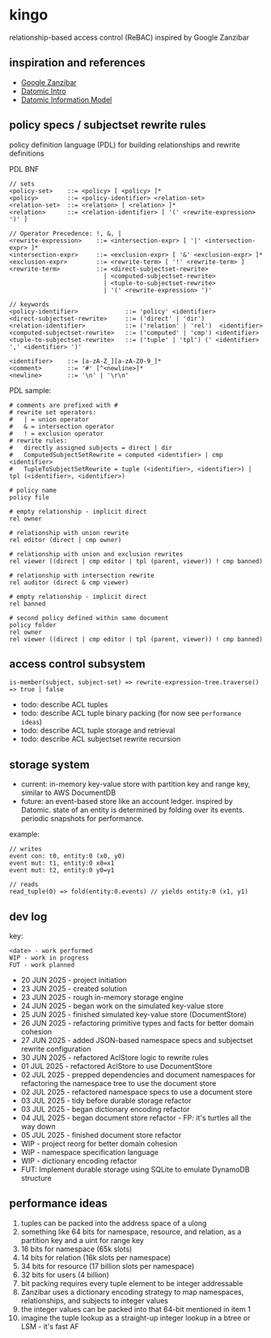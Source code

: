 # kingo
relationship-based access control (ReBAC) inspired by Google Zanzibar

## inspiration and references
- [Google Zanzibar](https://research.google/pubs/zanzibar-googles-consistent-global-authorization-system/)
- [Datomic Intro](https://www.youtube.com/watch?v=Cym4TZwTCNU)
- [Datomic Information Model](https://www.infoq.com/articles/Datomic-Information-Model/)

## policy specs / subjectset rewrite rules
policy definition language (PDL) for building relationships and rewrite definitions

PDL BNF
```bnf
// sets
<policy-set>    ::= <policy> [ <policy> ]*
<policy>        ::= <policy-identifier> <relation-set>
<relation-set>  ::= <relation> [ <relation> ]*
<relation>      ::= <relation-identifier> [ '(' <rewrite-expression> ')' ]

// Operator Precedence: !, &, |
<rewrite-expression>    ::= <intersection-expr> [ '|' <intersection-expr> ]*
<intersection-expr>     ::= <exclusion-expr> [ '&' <exclusion-expr> ]*
<exclusion-expr>        ::= <rewrite-term> [ '!' <rewrite-term> ]
<rewrite-term>          ::= <direct-subjectset-rewrite>
                          | <computed-subjectset-rewrite>
                          | <tuple-to-subjectset-rewrite>
                          | '(' <rewrite-expression> ')'

// keywords
<policy-identifier>             ::= 'policy' <identifier>
<direct-subjectset-rewrite>     ::= ('direct' | 'dir')
<relation-identifier>           ::= ('relation' | 'rel')  <identifier>
<computed-subjectset-rewrite>   ::= ('computed' | 'cmp') <identifier>
<tuple-to-subjectset-rewrite>   ::= ('tuple' | 'tpl') (' <identifier> ',' <identifier> ')'

<identifier>    ::= [a-zA-Z_][a-zA-Z0-9_]*
<comment>       ::= '#' [^<newline>]*
<newline>       ::= '\n' | '\r\n'
```

PDL sample:
```pdl
# comments are prefixed with #
# rewrite set operators:
#   | = union operator
#   & = intersection operator
#   ! = exclusion operator
# rewrite rules:
#   directly assigned subjects = direct | dir
#   ComputedSubjectSetRewrite = computed <identifier> | cmp <identifier>
#   TupleToSubjectSetRewrite = tuple (<identifier>, <identifier>) | tpl (<identifier>, <identifier>)

# policy name
policy file

# empty relationship - implicit direct
rel owner 

# relationship with union rewrite
rel editor (direct | cmp owner) 

# relationship with union and exclusion rewrites
rel viewer ((direct | cmp editor | tpl (parent, viewer)) ! cmp banned) 

# relationship with intersection rewrite
rel auditor (direct & cmp viewer) 

# empty relationship - implicit direct
rel banned 

# second policy defined within same document
policy folder
rel owner 
rel viewer ((direct | cmp editor | tpl (parent, viewer)) ! cmp banned)
```

## access control subsystem
`is-member(subject, subject-set) => rewrite-expression-tree.traverse() => true | false`
- todo: describe ACL tuples 
- todo: describe ACL tuple binary packing (for now see `performance ideas`)
- todo: describe ACL tuple storage and retrieval
- todo: describe ACL subjectset rewrite recursion 

## storage system
- current: in-memory key-value store with partition key and range key, similar to AWS DocumentDB
- future: an event-based store like an account ledger. inspired by Datomic. state of an entity is determined by folding over its events. periodic snapshots for performance.

example: 
```
// writes
event con: t0, entity:0 (x0, y0)
event mut: t1, entity:0 x0=x1
event mut: t2, entity:0 y0=y1

// reads
read_tuple(0) => fold(entity:0.events) // yields entity:0 (x1, y1)
 ```

## dev log

key:
```
<date> - work performed
WIP - work in progress
FUT - work planned
```

- 20 JUN 2025 - project initiation
- 23 JUN 2025 - created solution
- 23 JUN 2025 - rough in-memory storage engine
- 24 JUN 2025 - began work on the simulated key-value store
- 25 JUN 2025 - finished simulated key-value store (DocumentStore)
- 26 JUN 2025 - refactoring primitive types and facts for better domain cohesion
- 27 JUN 2025 - added JSON-based namespace specs and subjectset rewrite configuration 
- 30 JUN 2025 - refactored AclStore logic to rewrite rules
- 01 JUL 2025 - refactored AclStore to use DocumentStore
- 02 JUL 2025 - prepped dependencies and document namespaces for refactoring the namespace tree to use the document store
- 02 JUL 2025 - refactored namespace specs to use a document store
- 03 JUL 2025 - tidy before durable storage refactor
- 03 JUL 2025 - began dictionary encoding refactor
- 04 JUL 2025 - began document store refactor - FP: it's turtles all the way down
- 05 JUL 2025 - finished document store refactor
- WIP - project reorg for better domain cohesion
- WIP - namespace specification language
- WIP - dictionary encoding refactor
- FUT: Implement durable storage using SQLite to emulate DynamoDB structure

## performance ideas
1. tuples can be packed into the address space of a ulong 
1. something like 64 bits for namespace, resource, and relation, as a partition key and a uint for range key
1. 16 bits for namespace (65k slots)
1. 14 bits for relation (16k slots per namespace)
1. 34 bits for resource (17 billion slots per namespace)
1. 32 bits for users (4 billion)
1. bit packing requires every tuple element to be integer addressable
1. Zanzibar uses a dictionary encoding strategy to map namespaces, relationships, and subjects to integer values
1. the integer values can be packed into that 64-bit mentioned in item 1
1. imagine the tuple lookup as a straight-up integer lookup in a btree or LSM - it's fast AF
